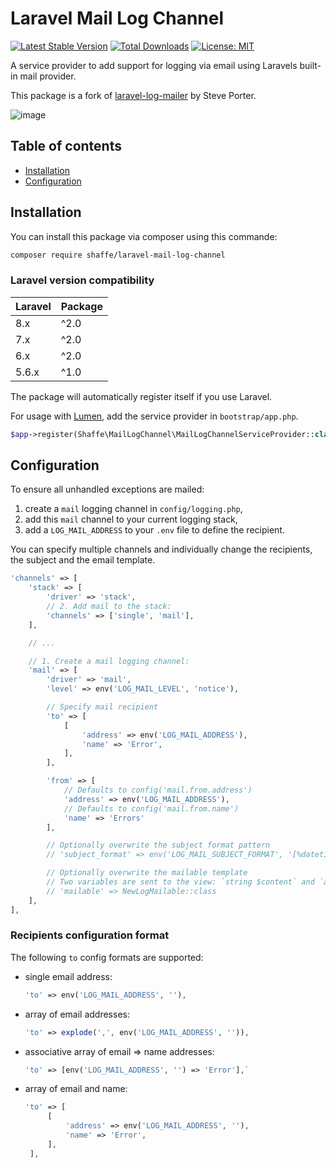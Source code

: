 # Laravel Mail Log Channel


[![Latest Stable Version](https://img.shields.io/github/v/release/shaffe-fr/laravel-mail-log-channel.svg)](https://packagist.org/packages/shaffe/laravel-mail-log-channel) [![Total Downloads](https://img.shields.io/packagist/dt/shaffe/laravel-mail-log-channel.svg)](https://packagist.org/packages/shaffe/laravel-mail-log-channel)
[![License: MIT](https://img.shields.io/badge/License-MIT-yellow.svg)](https://opensource.org/licenses/MIT)

A service provider to add support for logging via email using Laravels built-in mail provider.

This package is a fork of [laravel-log-mailer](https://packagist.org/packages/designmynight/laravel-log-mailer) by Steve Porter.

![image](https://user-images.githubusercontent.com/12199424/45576336-a93c1300-b86e-11e8-9575-d1e4c5ed5dec.png)

## Table of contents

* [Installation](#installation)
* [Configuration](#configuration)

## Installation

You can install this package via composer using this commande:

```sh
composer require shaffe/laravel-mail-log-channel
```

### Laravel version compatibility

 Laravel  | Package |
:---------|:--------|
 8.x      | ^2.0   |
 7.x      | ^2.0   |
 6.x      | ^2.0   |
 5.6.x    | ^1.0   |

The package will automatically register itself if you use Laravel.

For usage with [Lumen](http://lumen.laravel.com), add the service provider in `bootstrap/app.php`.

```php
$app->register(Shaffe\MailLogChannel\MailLogChannelServiceProvider::class);
```

## Configuration

To ensure all unhandled exceptions are mailed:

1. create a `mail` logging channel in `config/logging.php`,
2. add this `mail` channel to your current logging stack,
3. add a `LOG_MAIL_ADDRESS` to your `.env` file to define the recipient.

You can specify multiple channels and individually change the recipients, the subject and the email template.

```php
'channels' => [
    'stack' => [
        'driver' => 'stack',
        // 2. Add mail to the stack:
        'channels' => ['single', 'mail'],
    ],

    // ...

    // 1. Create a mail logging channel:
    'mail' => [
        'driver' => 'mail',
        'level' => env('LOG_MAIL_LEVEL', 'notice'),

        // Specify mail recipient
        'to' => [
            [
                'address' => env('LOG_MAIL_ADDRESS'),
                'name' => 'Error',
            ],
        ],

        'from' => [
            // Defaults to config('mail.from.address')
            'address' => env('LOG_MAIL_ADDRESS'),
            // Defaults to config('mail.from.name')
            'name' => 'Errors'
        ],

        // Optionally overwrite the subject format pattern
        // 'subject_format' => env('LOG_MAIL_SUBJECT_FORMAT', '[%datetime%] %level_name%: %message%'),

        // Optionally overwrite the mailable template
        // Two variables are sent to the view: `string $content` and `array $records`
        // 'mailable' => NewLogMailable::class
    ],
],
```

### Recipients configuration format

The following `to` config formats are supported:

* single email address:

    ```php
    'to' => env('LOG_MAIL_ADDRESS', ''),
    ```

* array of email addresses:

     ```php
    'to' => explode(',', env('LOG_MAIL_ADDRESS', '')),
    ```

* associative array of email => name addresses:

    ```php
    'to' => [env('LOG_MAIL_ADDRESS', '') => 'Error'],`
    ```

* array of email and name:

    ```php
    'to' => [
         [
             'address' => env('LOG_MAIL_ADDRESS', ''),
             'name' => 'Error',
         ],
     ],
    ```

